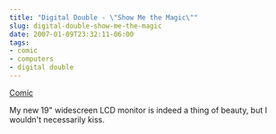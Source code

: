 ```yaml
---
title: "Digital Double - \"Show Me the Magic\""
slug: digital-double-show-me-the-magic
date: 2007-01-09T23:32:11-06:00
tags:
- comic
- computers
- digital double
---
```

[Comic](http://digitaldouble.smackjeeves.com/comics/99154/)

My new 19" widescreen LCD monitor is indeed a thing of beauty, but I wouldn't necessarily kiss.
